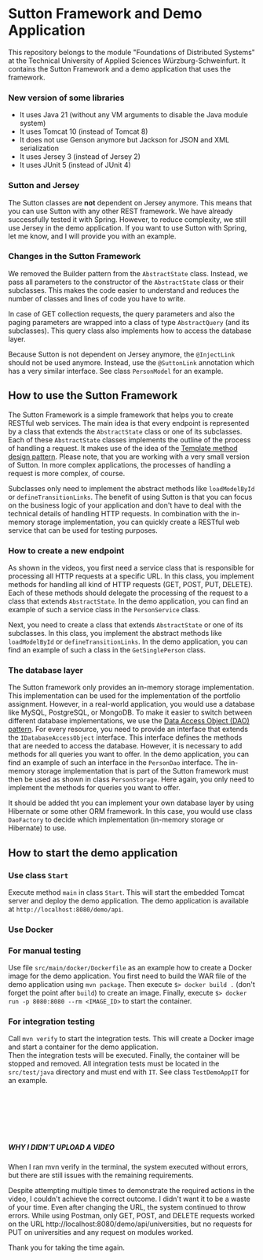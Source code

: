 # Sutton Framework and Demo Application

This repository belongs to the module "Foundations of Distributed Systems" at the Technical University of
Applied Sciences Würzburg-Schweinfurt. It contains the Sutton Framework and a demo application that uses the framework.

### New version of some libraries

* It uses Java 21 (without any VM arguments to disable the Java module system)
* It uses Tomcat 10 (instead of Tomcat 8)
* It does not use Genson anymore but Jackson for JSON and XML serialization
* It uses Jersey 3 (instead of Jersey 2)
* It uses JUnit 5 (instead of JUnit 4)

### Sutton and Jersey

The Sutton classes are **not** dependent on Jersey anymore. This means that you can use Sutton with any other REST framework. 
We have already successfully tested it with Spring. However, to reduce complexity, we still use Jersey in the demo application.
If you want to use Sutton with Spring, let me know, and I will provide you with an example.

### Changes in the Sutton Framework

We removed the Builder pattern from the `AbstractState` class. Instead, we pass all parameters to the constructor of the `AbstractState` class 
or their subclasses. This makes the code easier to understand and reduces the number of classes and lines of code you have to write. 

In case of GET collection requests, the query parameters and also the paging parameters are wrapped into a class of type `AbstractQuery` (and its subclasses). This
query class also implements how to access the database layer. 

Because Sutton is not dependent on Jersey anymore, the `@InjectLink` should not be used anymore. Instead, use the
`@SuttonLink` annotation which has a very similar interface. See class `PersonModel` for an example.

## How to use the Sutton Framework

The Sutton Framework is a simple framework that helps you to create RESTful web services. The main idea is that every endpoint 
is represented by a class that extends the `AbstractState` class or one of its subclasses.
Each of these `AbstractState` classes implements the outline of the process of handling a request. It makes use of the 
idea of the [Template method design pattern](https://en.wikipedia.org/wiki/Template_method_pattern). Please note, that you 
are working with a very small version of Sutton. In more complex applications, the processes of handling a request is more complex, of course. 

Subclasses only need to implement the abstract methods like `loadModelById` or `defineTransitionLinks`. The benefit of using Sutton is
that you can focus on the business logic of your application and don't have to deal with the technical details of handling HTTP requests. 
In combination with the in-memory storage implementation, you can quickly create a RESTful web service that can be used for testing purposes.

### How to create a new endpoint

As shown in the videos, you first need a service class that is responsible for processing all HTTP requests at a specific URL. In this 
class, you implement methods for handling all kind of HTTP requests (GET, POST, PUT, DELETE). Each of these methods should
delegate the processing of the request to a class that extends `AbstractState`. In the demo application, you can find an example
of such a service class in the `PersonService` class.

Next, you need to create a class that extends `AbstractState` or one of its subclasses. In this class, you implement the abstract methods
like `loadModelById` or `defineTransitionLinks`. In the demo application, you can find an example of such a class in the `GetSinglePerson` class.

### The database layer

The Sutton framework only provides an in-memory storage implementation. This implementation can be used for the implementation of the 
portfolio assignment. However, in a real-world application, you would use a database like MySQL, PostgreSQL, or MongoDB. To make it easier
to switch between different database implementations, we use the [Data Access Object (DAO) pattern](https://en.wikipedia.org/wiki/Data_access_object).
For every resource, you need to provide an interface that extends the `IDatabaseAccessObject` interface. This interface defines the methods
that are needed to access the database. However, it is necessary to add methods for all queries you want to offer. 
In the demo application, you can find an example of such an interface in the `PersonDao` interface. The in-memory storage implementation that is
part of the Sutton framework must then be used as shown in class `PersonStorage`. Here again, you only need to implement the methods for 
queries you want to offer.

It should be added tht you can implement your own database layer by using Hibernate or some other ORM framework. In this case, you would 
use class `DaoFactory` to decide which implementation (in-memory storage or Hibernate) to use.

## How to start the demo application

### Use class `Start`

Execute method `main` in class `Start`. This will start the embedded Tomcat server and deploy the demo application. The demo application
is available at `http://localhost:8080/demo/api`.

### Use Docker

### For manual testing 

Use file `src/main/docker/Dockerfile` as an example how to create a Docker image for the demo application. You first need to build 
the WAR file of the demo application using `mvn package`. Then execute `$> docker build .` (don't forget the point after `build`) to 
create an image. Finally, execute `$> docker run -p 8080:8080 --rm <IMAGE_ID>` to start the container.

### For integration testing

Call `mvn verify` to start the integration tests. This will create a Docker image and start a container for the demo application.  
Then the integration tests will be executed. Finally, the container will be stopped and removed. All integration tests must
be located in the `src/test/java` directory and must end with `IT`. See class `TestDemoAppIT` for an example.

<br>
<br>
<br>
<br>
<br>

##### WHY I DIDN'T UPLOAD A VIDEO

When I ran mvn verify in the terminal, the system executed without errors, but there are still issues with the remaining requirements.

Despite attempting multiple times to demonstrate the required actions in the video, I couldn't achieve the correct outcome.
I didn't want it to be a waste of your time. Even after changing the URL, the system continued to throw errors.
While using Postman, only GET, POST, and DELETE requests worked on the URL http://localhost:8080/demo/api/universities,
but no requests for PUT on universities and any request on modules worked.

Thank you for taking the time again.
